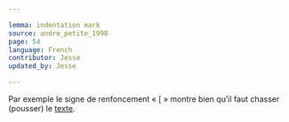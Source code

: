 ```yaml
---

lemma: indentation mark
source: andre_petite_1998
page: 54
language: French
contributor: Jesse
updated_by: Jesse

---
```

Par exemple le signe de renfoncement « [ » montre bien qu’il faut chasser (pousser) le [texte](text.html).
